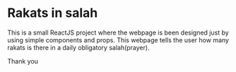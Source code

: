 # Rakats in salah

This is a small ReactJS project where the webpage is been designed just by using simple components and props.
This webpage tells the user how many rakats is there in a daily obligatory salah(prayer).

Thank you
